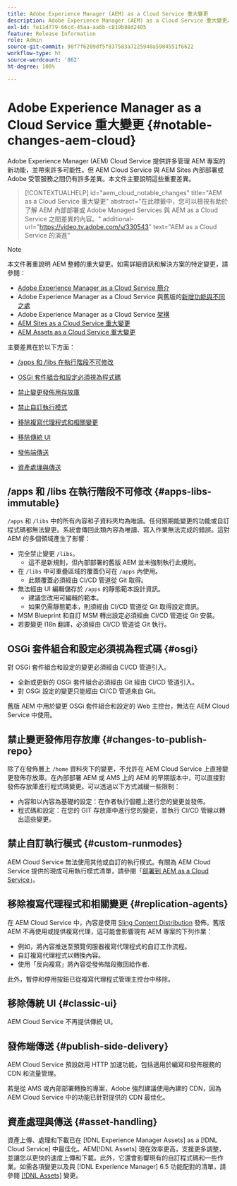 ```yaml
---
title: Adobe Experience Manager (AEM) as a Cloud Service 重大變更
description: Adobe Experience Manager (AEM) as a Cloud Service 重大變更。
exl-id: fe11d779-66cd-45aa-aa6b-c819b88d2405
feature: Release Information
role: Admin
source-git-commit: 90f7f6209df5f837583a7225940a5984551f6622
workflow-type: ht
source-wordcount: '862'
ht-degree: 100%

---
```


# Adobe Experience Manager as a Cloud Service 重大變更 {#notable-changes-aem-cloud}

Adobe Experience Manager (AEM) Cloud Service 提供許多管理 AEM 專案的新功能，並帶來許多可能性。但 AEM Cloud Service 與 AEM Sites 內部部署或 Adobe 受管服務之間仍有許多差異。本文件主要說明這些重要差異。

>[!CONTEXTUALHELP]
>id="aem_cloud_notable_changes"
>title="AEM as a Cloud Service 重大變更"
>abstract="在此標籤中，您可以檢視有助於了解 AEM 內部部署或 Adobe Managed Services 與 AEM as a Cloud Service 之間差異的內容。"
>additional-url="https://video.tv.adobe.com/v/330543" text="AEM as a Cloud Service 的演進"


>[!NOTE]
>本文件著重說明 AEM 整體的重大變更。如需詳細資訊和解決方案的特定變更，請參閱：
>
>* [Adobe Experience Manager as a Cloud Service 簡介](/help/overview/introduction.md)
>* Adobe Experience Manager as a Cloud Service 與舊版的[新增功能與不同之處](/help/overview/what-is-new-and-different.md)
>* Adobe Experience Manager as a Cloud Service [架構](/help/overview/architecture.md)
>* [AEM Sites as a Cloud Service 重大變更](/help/sites-cloud/sites-cloud-changes.md)
>* [AEM Assets as a Cloud Service 重大變更](/help/assets/assets-cloud-changes.md)

主要差異在於以下方面：

* [/apps 和 /libs 在執行階段不可修改](#apps-libs-immutable)

* [OSGi 套件組合和設定必須視為程式碼](#osgi)

* [禁止變更發佈用存放庫](#changes-to-publish-repo)

* [禁止自訂執行模式](#custom-runmodes)

* [移除複寫代理程式和相關變更](#replication-agents)

* [移除傳統 UI](#classic-ui)

* [發佈端傳送](#publish-side-delivery)

* [資產處理與傳送](#asset-handling)

## /apps 和 /libs 在執行階段不可修改 {#apps-libs-immutable}

`/apps` 和 `/libs` 中的所有內容和子資料夾均為唯讀。任何預期能變更的功能或自訂程式碼都無法變更。系統會傳回此類內容為唯讀、寫入作業無法完成的錯誤。這對 AEM 的多個領域產生了影響：

* 完全禁止變更 `/libs`。
   * 這不是新規則，但內部部署的舊版 AEM 並未強制執行此規則。
* 在 `/libs` 中可重疊區域的覆蓋仍可在 `/apps` 內使用。
   * 此類覆蓋必須經由 CI/CD 管道從 Git 取得。
* 無法經由 UI 編輯儲存於 `/apps` 的靜態範本設計資訊。
   * 建議您改用可編輯的範本。
   * 如果仍需靜態範本，則須經由 CI/CD 管道從 Git 取得設定資訊。
* MSM Blueprint 和自訂 MSM 轉出設定必須經由 CI/CD 管道從 Git 安裝。
* 若要變更 I18n 翻譯，必須經由 CI/CD 管道從 Git 執行。

## OSGi 套件組合和設定必須視為程式碼 {#osgi}

對 OSGi 套件組合和設定的變更必須經由 CI/CD 管道引入。

* 全新或更新的 OSGi 套件組合必須經由 Git 經由 CI/CD 管道引入。
* 對 OSGi 設定的變更只能經由 CI/CD 管道來自 Git。

舊版 AEM 中用於變更 OSGi 套件組合和設定的 Web 主控台，無法在 AEM Cloud Service 中使用。

## 禁止變更發佈用存放庫 {#changes-to-publish-repo}

除了在發佈層上 `/home` 資料夾下的變更，不允許在 AEM Cloud Service 上直接變更發佈存放庫。在內部部署 AEM 或 AMS 上的 AEM 的早期版本中，可以直接對發佈存放庫進行程式碼變更。可以透過以下方式減緩一些限制：

* 內容和以內容為基礎的設定：在作者執行個體上進行您的變更並發佈。
* 程式碼和設定：在您的 GIT 存放庫中進行您的變更，並執行 CI/CD 管線以轉出這些變更。

## 禁止自訂執行模式 {#custom-runmodes}

AEM Cloud Service 無法使用其他或自訂的執行模式。有關為 AEM Cloud Service 提供的現成可用執行模式清單，請參閱「[部署到 AEM as a Cloud Service](/help/implementing/deploying/overview.md#runmodes)」。

## 移除複寫代理程式和相關變更 {#replication-agents}

在 AEM Cloud Service 中，內容是使用 [Sling Content Distribution](https://sling.apache.org/documentation/bundles/content-distribution.html) 發佈。舊版 AEM 不再使用或提供複寫代理，這可能會影響現有 AEM 專案的下列作業：

* 例如，將內容推送至預覽伺服器複寫代理程式的自訂工作流程。
* 自訂複寫代理程式以轉換內容。
* 使用「反向複寫」將內容從發佈階段撤回給作者.

此外，暫停和停用按鈕已從複寫代理程式管理主控台中移除。

## 移除傳統 UI {#classic-ui}

AEM Cloud Service 不再提供傳統 UI。

## 發佈端傳送 {#publish-side-delivery}

AEM Cloud Service 預設啟用 HTTP 加速功能，包括適用於編寫和發佈服務的 CDN 和流量管理。

若是從 AMS 或內部部署轉換的專案，Adobe 強烈建議使用內建的 CDN，因為 AEM Cloud Service 中的功能已針對提供的 CDN 最佳化。

## 資產處理與傳送 {#asset-handling}

資產上傳、處理和下載已在 [!DNL Experience Manager Assets] as a [!DNL Cloud Service] 中最佳化。AEM[!DNL Assets] 現在效率更高，支援更多調整，並讓您以更快的速度上傳和下載。此外，它還會影響現有的自訂程式碼和一些作業。如需各項變更以及與 [!DNL Experience Manager] 6.5 功能配對的清單，請參閱 [ [!DNL Assets]](/help/assets/assets-cloud-changes.md) 變更。
